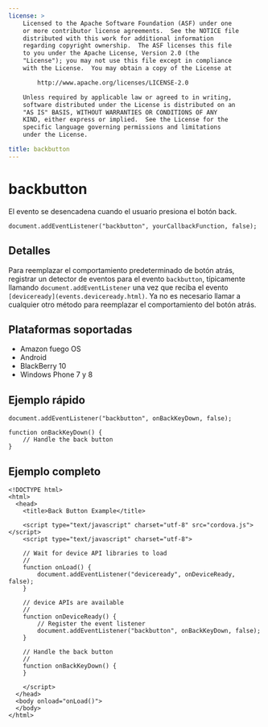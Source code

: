 ```yaml
---
license: >
    Licensed to the Apache Software Foundation (ASF) under one
    or more contributor license agreements.  See the NOTICE file
    distributed with this work for additional information
    regarding copyright ownership.  The ASF licenses this file
    to you under the Apache License, Version 2.0 (the
    "License"); you may not use this file except in compliance
    with the License.  You may obtain a copy of the License at

        http://www.apache.org/licenses/LICENSE-2.0

    Unless required by applicable law or agreed to in writing,
    software distributed under the License is distributed on an
    "AS IS" BASIS, WITHOUT WARRANTIES OR CONDITIONS OF ANY
    KIND, either express or implied.  See the License for the
    specific language governing permissions and limitations
    under the License.

title: backbutton
---
```


# backbutton

El evento se desencadena cuando el usuario presiona el botón back.

    document.addEventListener("backbutton", yourCallbackFunction, false);
    

## Detalles

Para reemplazar el comportamiento predeterminado de botón atrás, registrar un detector de eventos para el evento `backbutton`, típicamente llamando `document.addEventListener` una vez que reciba el evento `[deviceready](events.deviceready.html)`. Ya no es necesario llamar a cualquier otro método para reemplazar el comportamiento del botón atrás.

## Plataformas soportadas

*   Amazon fuego OS
*   Android
*   BlackBerry 10
*   Windows Phone 7 y 8

## Ejemplo rápido

    document.addEventListener("backbutton", onBackKeyDown, false);
    
    function onBackKeyDown() {
        // Handle the back button
    }
    

## Ejemplo completo

    <!DOCTYPE html>
    <html>
      <head>
        <title>Back Button Example</title>
    
        <script type="text/javascript" charset="utf-8" src="cordova.js"></script>
        <script type="text/javascript" charset="utf-8">
    
        // Wait for device API libraries to load
        //
        function onLoad() {
            document.addEventListener("deviceready", onDeviceReady, false);
        }
    
        // device APIs are available
        //
        function onDeviceReady() {
            // Register the event listener
            document.addEventListener("backbutton", onBackKeyDown, false);
        }
    
        // Handle the back button
        //
        function onBackKeyDown() {
        }
    
        </script>
      </head>
      <body onload="onLoad()">
      </body>
    </html>